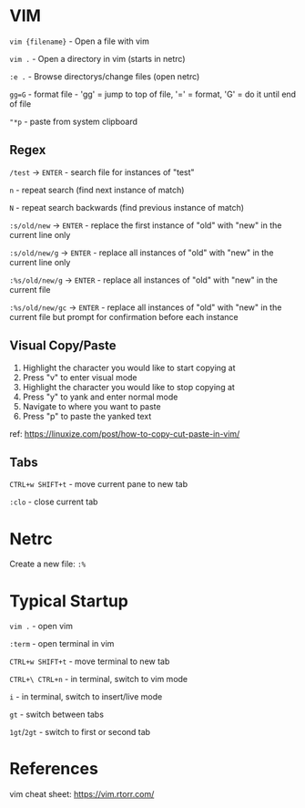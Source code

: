 # VIM

`vim {filename}` - Open a file with vim

`vim .` - Open a directory in vim (starts in netrc)

`:e .` - Browse directorys/change files (open netrc)

`gg=G` - format file - 'gg' = jump to top of file, '=' = format, 'G' = do it until end of file

`"*p` - paste from system clipboard

## Regex

`/test` -> `ENTER` - search file for instances of "test"

`n` - repeat search (find next instance of match)

`N` - repeat search backwards (find previous instance of match)

`:s/old/new` -> `ENTER` - replace the first instance of "old" with "new" in the current line only

`:s/old/new/g` -> `ENTER` - replace all instances of "old" with "new" in the current line only

`:%s/old/new/g` -> `ENTER` - replace all instances of "old" with "new" in the current file

`:%s/old/new/gc` -> `ENTER` - replace all instances of "old" with "new" in the current file but prompt for confirmation before each instance

## Visual Copy/Paste

1. Highlight the character you would like to start copying at
2. Press "v" to enter visual mode
3. Highlight the character you would like to stop copying at
4. Press "y" to yank and enter normal mode
5. Navigate to where you want to paste
6. Press "p" to paste the yanked text

ref: https://linuxize.com/post/how-to-copy-cut-paste-in-vim/

## Tabs

`CTRL+w SHIFT+t` - move current pane to new tab

`:clo` - close current tab

# Netrc

Create a new file: `:%`

# Typical Startup

`vim .` - open vim

`:term` - open terminal in vim

`CTRL+w SHIFT+t` - move terminal to new tab

`CTRL+\ CTRL+n` - in terminal, switch to vim mode

`i` - in terminal, switch to insert/live mode

`gt` - switch between tabs

`1gt`/`2gt` - switch to first or second tab

# References

vim cheat sheet: https://vim.rtorr.com/
